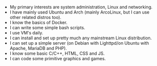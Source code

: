 - My primary interests are system administration, Linux and networking.
- I have mainly used Ubuntu and Arch (mainly ArcoLinux, but I can use other related distros too).
- I know the basics of Docker.
- I can write some simple bash scripts.
- I use VM's daily.
- I can install and set up pretty much any mainstream Linux distribution.
- I can set up a simple server (on Debian with Lighttpd/on Ubuntu with Apache,
MariaDB and PHP).
- I know some basic C/C++, HTML, CSS and JS. 
- I can code some primitive graphics and games.
